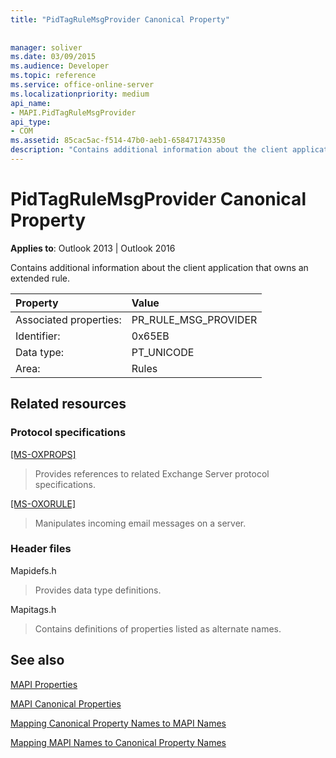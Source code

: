 ```yaml
---
title: "PidTagRuleMsgProvider Canonical Property"
 
 
manager: soliver
ms.date: 03/09/2015
ms.audience: Developer
ms.topic: reference
ms.service: office-online-server
ms.localizationpriority: medium
api_name:
- MAPI.PidTagRuleMsgProvider
api_type:
- COM
ms.assetid: 85cac5ac-f514-47b0-aeb1-658471743350
description: "Contains additional information about the client application that owns an extended rule for Outlook 2013 or Outlook 2016."
---
```


# PidTagRuleMsgProvider Canonical Property

  
  
**Applies to**: Outlook 2013 | Outlook 2016 
  
Contains additional information about the client application that owns an extended rule.
  
|Property |Value |
|:-----|:-----|
|Associated properties:  <br/> |PR_RULE_MSG_PROVIDER  <br/> |
|Identifier:  <br/> |0x65EB  <br/> |
|Data type:  <br/> |PT_UNICODE  <br/> |
|Area:  <br/> |Rules  <br/> |
   
## Related resources

### Protocol specifications

[[MS-OXPROPS]](https://msdn.microsoft.com/library/f6ab1613-aefe-447d-a49c-18217230b148%28Office.15%29.aspx)
  
> Provides references to related Exchange Server protocol specifications.
    
[[MS-OXORULE]](https://msdn.microsoft.com/library/70ac9436-501e-43e2-9163-20d2b546b886%28Office.15%29.aspx)
  
> Manipulates incoming email messages on a server.
    
### Header files

Mapidefs.h
  
> Provides data type definitions.
    
Mapitags.h
  
> Contains definitions of properties listed as alternate names.
    
## See also



[MAPI Properties](mapi-properties.md)
  
[MAPI Canonical Properties](mapi-canonical-properties.md)
  
[Mapping Canonical Property Names to MAPI Names](mapping-canonical-property-names-to-mapi-names.md)
  
[Mapping MAPI Names to Canonical Property Names](mapping-mapi-names-to-canonical-property-names.md)

